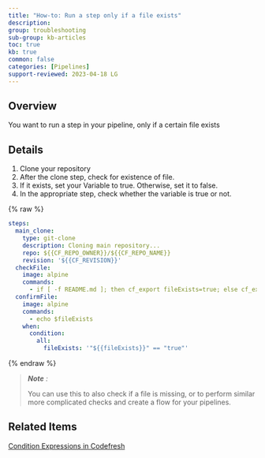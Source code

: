 ```yaml
---
title: "How-to: Run a step only if a file exists"
description: 
group: troubleshooting
sub-group: kb-articles
toc: true
kb: true
common: false
categories: [Pipelines]
support-reviewed: 2023-04-18 LG
---
```


## Overview

You want to run a step in your pipeline, only if a certain file exists

## Details

1. Clone your repository
2. After the clone step, check for existence of file.
3. If it exists, set your Variable to true. Otherwise, set it to false.
4. In the appropriate step, check whether the variable is true or not.

{% raw %}

```yaml
steps:
  main_clone:
    type: git-clone
    description: Cloning main repository...
    repo: ${{CF_REPO_OWNER}}/${{CF_REPO_NAME}}
    revision: '${{CF_REVISION}}'
  checkFile:
    image: alpine
    commands:
      - if [ -f README.md ]; then cf_export fileExists=true; else cf_export fileExists=false; fi
  confirmFile:
    image: alpine
    commands: 
      - echo $fileExists
    when:
      condition:
        all:
          fileExists: '"${{fileExists}}" == "true"'
```

{% endraw %}

>_**Note** :_
>
>You can use this to also check if a file is missing, or to perform similar more complicated checks and create a flow for your pipelines.

## Related Items

[Condition Expressions in Codefresh]({{site.baseurl}}/docs/pipelines/conditional-execution-of-steps/#branch-conditions)
